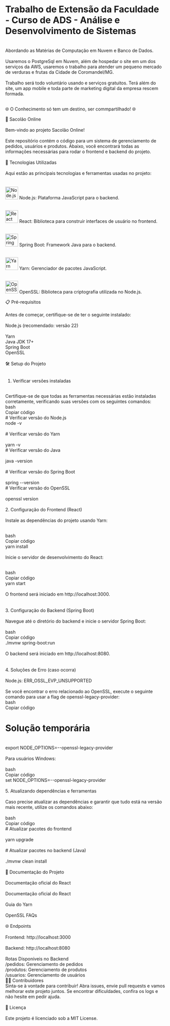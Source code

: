 # Trabalho de Extensão da Faculdade - Curso de ADS - Análise e Desenvolvimento de Sistemas </br>
</br>
Abordando as Matérias de Computação em Nuvem e Banco de Dados.</br>
</br>
Usaremos o PostgreSql em Nuvem, além de hospedar o site em um dos serviços da AWS, usaremos o trabalho para atender um pequeno mercado de verduras e frutas da Cidade de Coromandel/MG.</br>
</br>
Trabalho será todo voluntário usando e serviços gratuitos. Terá além do site, um app mobile e toda parte de marketing digital da empresa rescem formada.</br>
</br>

🌐 O Conhecimento só tem um destino, ser commpartilhado! 🌐




🛒 Sacolão Online</br>
</br>
Bem-vindo ao projeto Sacolão Online! </br>
</br>
Este repositório contém o código para um sistema de gerenciamento de pedidos, usuários e produtos. Abaixo, você encontrará todas as informações necessárias para rodar o frontend e backend do projeto.</br>
</br>
🚀 Tecnologias Utilizadas</br>
</br>
Aqui estão as principais tecnologias e ferramentas usadas no projeto:</br>
</br>
<br> <img src="https://cdn.jsdelivr.net/gh/devicons/devicon/icons/nodejs/nodejs-original.svg" alt="Node.js" width="40"/>
Node.js: Plataforma JavaScript para o backend.

<br> <img src="https://cdn.jsdelivr.net/gh/devicons/devicon/icons/react/react-original.svg" alt="React" width="40"/>
React: Biblioteca para construir interfaces de usuário no frontend.

<br> <img src="https://cdn.jsdelivr.net/gh/devicons/devicon/icons/spring/spring-original.svg" alt="Spring Boot" width="40"/>
Spring Boot: Framework Java para o backend.

<br> <img src="https://cdn.jsdelivr.net/gh/devicons/devicon/icons/yarn/yarn-original.svg" alt="Yarn" width="40"/>
Yarn: Gerenciador de pacotes JavaScript.

<br> <img src="https://cdn.jsdelivr.net/gh/devicons/devicon/icons/openssl/openssl-original.svg" alt="OpenSSL" width="40"/>
OpenSSL: Biblioteca para criptografia utilizada no Node.js.

📋 Pré-requisitos</br>
</br>
Antes de começar, certifique-se de ter o seguinte instalado:</br>
</br>
Node.js (recomendado: versão 22)</br>
</br>
Yarn
</br>
Java JDK 17+
</br>
Spring Boot
</br>
OpenSSL</br>
</br>
🛠️ Setup do Projeto</br>
</br>
1. Verificar versões instaladas</br>
</br>
Certifique-se de que todas as ferramentas necessárias estão instaladas corretamente, verificando suas versões com os seguintes comandos:
</br>
bash</br>
Copiar código</br>
# Verificar versão do Node.js</br>
node -v</br>
</br>
# Verificar versão do Yarn</br>
</br>
yarn -v
</br>
# Verificar versão do Java</br>
</br>
java -version</br>
</br>
# Verificar versão do Spring Boot</br>
</br>
spring --version
</br>
# Verificar versão do OpenSSL</br>
</br>
openssl version</br>
<br>
2. Configuração do Frontend (React)</br>
</br>
Instale as dependências do projeto usando Yarn:</br>
</br>

bash</br>
Copiar código</br>
yarn install</br>
</br>
Inicie o servidor de desenvolvimento do React:</br>
</br>

bash</br>
Copiar código</br>
yarn start</br>
</br>
O frontend será iniciado em http://localhost:3000.</br>
</br>
<br>
3. Configuração do Backend (Spring Boot)</br>
</br>
Navegue até o diretório do backend e inicie o servidor Spring Boot:</br>
</br>
bash</br>
Copiar código</br>
./mvnw spring-boot:run</br>
</br>
O backend será iniciado em http://localhost:8080.</br>
</br>
<br>
4. Soluções de Erro (caso ocorra)</br>
</br>
Node.js: ERR_OSSL_EVP_UNSUPPORTED</br>
</br>
Se você encontrar o erro relacionado ao OpenSSL, execute o seguinte comando para usar a flag de openssl-legacy-provider:
</br>
bash</br>
Copiar código</br>
# Solução temporária</br>
</br>
export NODE_OPTIONS=--openssl-legacy-provider</br>
</br>
Para usuários Windows:</br>
</br>
bash</br>
Copiar código</br>
set NODE_OPTIONS=--openssl-legacy-provider</br>
<br>
5. Atualizando dependências e ferramentas</br>
</br>
Caso precise atualizar as dependências e garantir que tudo está na versão mais recente, utilize os comandos abaixo:</br>
</br>
bash</br>
Copiar código</br>
# Atualizar pacotes do frontend</br>
</br>
yarn upgrade</br>
</br>
# Atualizar pacotes no backend (Java)</br>
</br>
./mvnw clean install</br>
</br>
📄 Documentação do Projeto</br>
</br>
Documentação oficial do React</br>
</br>
Documentação oficial do React</br>
</br>
Guia do Yarn</br>
</br>
OpenSSL FAQs</br>
</br>
🌐 Endpoints</br>
</br>
Frontend: http://localhost:3000</br>
</br>
Backend: http://localhost:8080</br>
</br>
Rotas Disponíveis no Backend
</br>
/pedidos: Gerenciamento de pedidos
</br>
/produtos: Gerenciamento de produtos
</br>
/usuarios: Gerenciamento de usuários
</br>
🧑‍💻 Contribuidores
</br>
Sinta-se à vontade para contribuir! Abra issues, envie pull requests e vamos melhorar este projeto juntos. Se encontrar dificuldades, confira os logs e não hesite em pedir ajuda.</br>
</br>
📄 Licença</br>
</br>
Este projeto é licenciado sob a MIT License.
